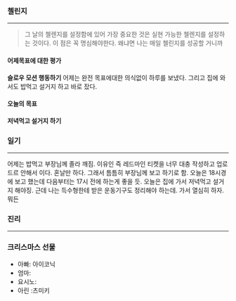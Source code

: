 
### 첼린지
---
>그 날의 첼렌지를 설정함에 있어 가장 중요한 것은 실현 가능한 첼렌지를 설정하는 것이다. 이 점은 꼭 명심해야한다. 왜냐면 나는 매일 첼린지를 성공할 거니까

#### 어제목표에 대한 평가
**슬로우 모션 행동하기**
어제는 완전 목표에대한 의식없이 하루를 보냈다.
그리고 집에 와서도 밥먹고 설거지 하고 바로 잤다.

#### 오늘의 목표
**저녁먹고 설거지 하기**



### 일기
---
어제는 밥먹고 부장님께 졸라 깨짐. 이유인 즉 레드마인 티켓을 너무 대충 작성하고 업로드르 안해서  이다. 혼날만 하다. 그래서 틈틈히 부장님께 보고 하기로 함. 오늘은 18시경에 보고 했는데 다음부터는 17시 전에 하는게 좋을 듯. 오늘은 집에 가서 저녁먹고 설거지 해야징. 근데 나는 득수형한테 받은 운동기구도 정리해야 하는데. 가서 열심히 하자. 뭐든


### 진리
---


### 크리스마스 선물
* 아빠: 아이코닉
* 엄마:
* 요시노:
* 아린 :츠미키
